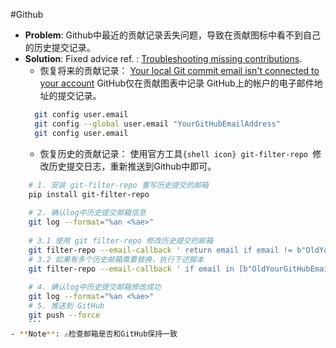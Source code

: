 #Github
- **Problem**: Github中最近的贡献记录丢失问题，导致在贡献图标中看不到自己的历史提交记录。
- **Solution**: Fixed advice ref. : [Troubleshooting missing contributions](https://docs.github.com/en/account-and-profile/how-tos/setting-up-and-managing-your-github-profile/managing-contribution-settings-on-your-profile/troubleshooting-missing-contributions).
	- 恢复将来的贡献记录：
		[Your local Git commit email isn't connected to your account](https://docs.github.com/en/account-and-profile/how-tos/setting-up-and-managing-your-github-profile/managing-contribution-settings-on-your-profile/troubleshooting-missing-contributions#your-local-git-commit-email-isnt-connected-to-your-account)
		GitHub仅在贡献图表中记录 GitHub上的帐户的电子邮件地址的提交记录。
  ```sh
	git config user.email
	git config --global user.email "YourGitHubEmailAddress"
	git config user.email
	```
	-   恢复历史的贡献记录：
		使用官方工具`{shell icon} git-filter-repo `修改历史提交日志，重新推送到Github中即可。
```sh
	# 1. 安装 git-filter-repo 重写历史提交的邮箱
	pip install git-filter-repo
	
	# 2. 确认log中历史提交邮箱信息
	git log --format="%an <%ae>" 
	
	# 3.1 使用 git filter-repo 修改历史提交的邮箱
	git filter-repo --email-callback ' return email if email != b"OldYourGitHubEmailAddress" else b"NewYourGitHubEmailAddress" ' 
	# 3.2 如果有多个历史邮箱需要替换，执行下述脚本
	git filter-repo --email-callback ' if email in [b"OldYourGitHubEmailAddress1", b"OldYourGitHubEmailAddress2"]: return b"NewYourGitHubEmailAddress" return email '
	
	# 4. 确认log中历史提交邮箱修改成功
	git log --format="%an <%ae>" 
	# 5. 推送到 GitHub
	git push --force
	```
- **Note**: ⚠️检查邮箱是否和GitHub保持一致
